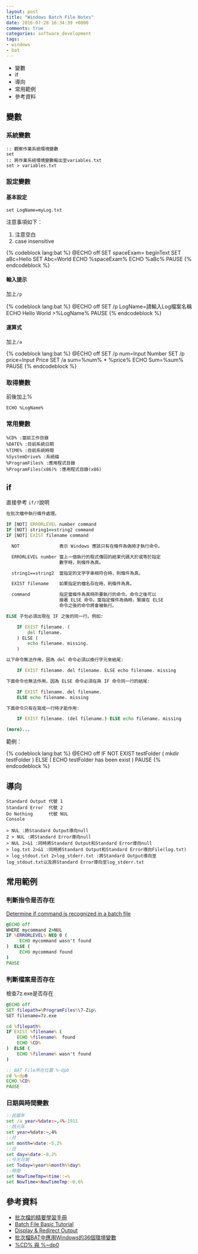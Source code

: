 ```yaml
---
layout: post
title: "Windows Batch File Notes"
date: 2016-07-28 16:34:39 +0800
comments: true
categories: software_development
tags:
- windows
- bat 
---
```


- 變數
- if
- 導向
- 常用範例
- 參考資料
<!-- more -->

## 變數

### 系統變數
    :: 觀察作業系統環境變數
    set
    :: 將作業系統環境變數輸出至variables.txt
    set > variables.txt


### 設定變數
#### 基本設定

    set LogName=myLog.txt

注意事項如下：

1. 注意空白
2. case insensitive

{% codeblock  lang:bat %}
@ECHO off
SET spaceExam=  beginText
SET aBc=Hello
SET Abc=World
ECHO %spaceExam%
ECHO %aBc% 
PAUSE
{% endcodeblock %}

#### 輸入提示
加上`/p`

{% codeblock  lang:bat %}
@ECHO off 
SET /p LogName=請輸入Log檔案名稱 
ECHO Hello World >%LogName% 
PAUSE
{% endcodeblock %}


#### 運算式
加上`/a`

{% codeblock  lang:bat %}
@ECHO off
SET /p num=Input Number
SET /p price=Input Price
SET /a sum=%num% * %price%
ECHO Sum=%sum%
PAUSE
{% endcodeblock %}

### 取得變數
前後加上%

    ECHO %LogName%

### 常用變數

    %CD% :當前工作目錄
    %DATE% :目前系統日期
    %TIME% :目前系統時間
    %SystemDrive% :系統碟
    %ProgramFiles% :應用程式目錄
    %ProgramFiles(x86)% :應用程式目錄(x86)


## if

直接參考 `if/?`說明

``` bat
在批次檔中執行條件處理。

IF [NOT] ERRORLEVEL number command
IF [NOT] string1==string2 command
IF [NOT] EXIST filename command

  NOT               表示 Windows 應該只有在條件為偽時才執行命令。

  ERRORLEVEL number 當上一個執行的程式傳回的結束代碼大於或等於指定
                    數字時，則條件為真。

  string1==string2  當指定的文字字串相符合時，則條件為真。

  EXIST filename    如果指定的檔名存在時，則條件為真。

  command           指定當條件為真時所要執行的命令。命令之後可以
                    接著 ELSE 命令。當指定條件為偽時，緊接在 ELSE
                    命令之後的命令將會被執行。

ELSE 子句必須出現在 IF 之後的同一行。例如:

    IF EXIST filename. (
        del filename.
    ) ELSE (
        echo filename. missing.
    )

以下命令無法作用，因為 del 命令必須以換行字元來結尾:

    IF EXIST filename. del filename. ELSE echo filename. missing

下面命令也無法作用，因為 ELSE 命令必須在與 IF 命令同一行的結尾:

    IF EXIST filename. del filename.
    ELSE echo filename. missing

下面命令只有在寫成一行時才能作用:

    IF EXIST filename. (del filename.) ELSE echo filename. missing

(more)...
```

範例：

{% codeblock  lang:bat %}
@ECHO off
IF NOT EXIST testFolder ( 
     mkdir testFolder
) ELSE ( 
     ECHO testFolder has been exist 
) 
PAUSE
{% endcodeblock %}


## 導向

```
Standard Output 代號 1
Standard Error  代號 2
Do Nothing      代號 NUL
Console
```

```
> NUL :將Standard Output導向null
2 > NUL :將Standard Error導向null
> NUL 2>&1 :同時將Standard Output和Standard Error導向null
> log.txt 2>&1 :同時將Standard Output和Standard Error導向File(log.txt)
> log_stdout.txt 2>log_stderr.txt :將Standard Output導向至log_stdout.txt以及將Standard Error導向至log_stderr.txt
```


## 常用範例
### 判斷指令是否存在

[Determine if command is recognized in a batch file](http://superuser.com/questions/175466/determine-if-command-is-recognized-in-a-batch-file)

``` bat
@ECHO off
WHERE mycommand 2>NUL
IF %ERRORLEVEL% NEQ 0 (
     ECHO mycommand wasn't found 
)  ELSE ( 
     ECHO mycommand found 
)
PAUSE
```

### 判斷檔案是否存在

檢查7z.exe是否存在

``` bat
@ECHO off
SET filepath=%ProgramFiles%\7-Zip\
SET filename=7z.exe

cd %filepath%
IF EXIST %filename% (
	ECHO %filename%  found
	ECHO %CD%
)  ELSE ( 
    ECHO %filename% wasn't found 
)

:: BAT File所在位置 %~dp0
cd %~dp0
ECHO %CD%
PAUSE
```
### 日期與時間變數

``` bat
::民國年
set /a year=%date:~,4%-1911
::西元年
set year=%date:~,4%
::月
set month=%date:~5,2%
::日
set day=%date:~8,2%
::今天日期
set Today=%year%%month%%day%
::時間
set NowTimeTmp=%time::=%
set NowTime=%NowTimeTmp:~0,6%
```

## 參考資料
- [批次檔的精要學習手冊](https://www.gitbook.com/book/peterju/cmddoc/details)
- [Batch File Basic Tutorial](http://www.tinysoftwares.in/BatchFileTutorial/Index)
- [Display & Redirect Output](http://www.robvanderwoude.com/battech_redirection.php)
- [批次檔BAT中應用Windows的36個環境變數](http://forum.twbts.com/viewthread.php?tid=10152)
- [%CD% 與 %~dp0](http://inpega.blogspot.tw/2012/07/cd-dp0.html)
